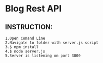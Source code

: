 # Blog Rest API

## INSTRUCTION:
```
1.Open Comand Line
2.Navigate to folder with server.js script
3.$ npm install
4.$ node server.js
5.Server is listening on port 3000
```
